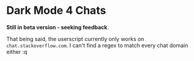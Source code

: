 # Dark Mode 4 Chats

**Still in beta version - seeking feedback**.

That being said, the userscript currently only works on `chat.stackoverflow.com`. I can't find a regex to match every chat domain either :q
